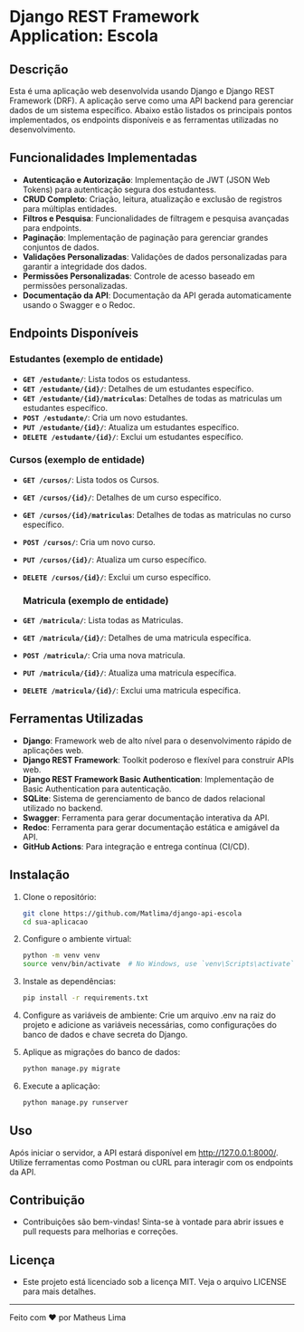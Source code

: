 # Django REST Framework Application: Escola

## Descrição

Esta é uma aplicação web desenvolvida usando Django e Django REST Framework (DRF). A aplicação serve como uma API backend para gerenciar dados de um sistema específico. 
Abaixo estão listados os principais pontos implementados, os endpoints disponíveis e as ferramentas utilizadas no desenvolvimento.

## Funcionalidades Implementadas

- **Autenticação e Autorização**: Implementação de JWT (JSON Web Tokens) para autenticação segura dos estudantess.
- **CRUD Completo**: Criação, leitura, atualização e exclusão de registros para múltiplas entidades.
- **Filtros e Pesquisa**: Funcionalidades de filtragem e pesquisa avançadas para endpoints.
- **Paginação**: Implementação de paginação para gerenciar grandes conjuntos de dados.
- **Validações Personalizadas**: Validações de dados personalizadas para garantir a integridade dos dados.
- **Permissões Personalizadas**: Controle de acesso baseado em permissões personalizadas.
- **Documentação da API**: Documentação da API gerada automaticamente usando o Swagger e o Redoc.

## Endpoints Disponíveis

### Estudantes (exemplo de entidade)

- **`GET /estudante/`**: Lista todos os estudantess.
- **`GET /estudante/{id}/`**: Detalhes de um estudantes específico.
- **`GET /estudante/{id}/matriculas`**: Detalhes de todas as matriculas um estudantes específico.
- **`POST /estudante/`**: Cria um novo estudantes.
- **`PUT /estudante/{id}/`**: Atualiza um estudantes específico.
- **`DELETE /estudante/{id}/`**: Exclui um estudantes específico.

### Cursos (exemplo de entidade)

- **`GET /cursos/`**: Lista todos os Cursos.
- **`GET /cursos/{id}/`**: Detalhes de um curso específico.
- **`GET /cursos/{id}/matriculas`**: Detalhes de todas as matriculas no curso específico.
- **`POST /cursos/`**: Cria um novo curso.
- **`PUT /cursos/{id}/`**: Atualiza um curso específico.
- **`DELETE /cursos/{id}/`**: Exclui um curso específico.

  ### Matricula (exemplo de entidade)

- **`GET /matricula/`**: Lista todas as Matriculas.
- **`GET /matricula/{id}/`**: Detalhes de uma matricula específica.
- **`POST /matricula/`**: Cria uma nova matricula.
- **`PUT /matricula/{id}/`**: Atualiza uma matricula específica.
- **`DELETE /matricula/{id}/`**: Exclui uma matricula específica.

## Ferramentas Utilizadas

- **Django**: Framework web de alto nível para o desenvolvimento rápido de aplicações web.
- **Django REST Framework**: Toolkit poderoso e flexível para construir APIs web.
- **Django REST Framework Basic Authentication**: Implementação de Basic Authentication para autenticação.
- **SQLite**: Sistema de gerenciamento de banco de dados relacional utilizado no backend.
- **Swagger**: Ferramenta para gerar documentação interativa da API.
- **Redoc**: Ferramenta para gerar documentação estática e amigável da API.
- **GitHub Actions**: Para integração e entrega contínua (CI/CD).

## Instalação

1. Clone o repositório:
   ```bash
   git clone https://github.com/Matlima/django-api-escola
   cd sua-aplicacao
   ```
   
2. Configure o ambiente virtual:
   ```bash
   python -m venv venv
   source venv/bin/activate  # No Windows, use `venv\Scripts\activate`
   ```

3. Instale as dependências:
   ```bash
   pip install -r requirements.txt
   ```

4. Configure as variáveis de ambiente:
Crie um arquivo .env na raiz do projeto e adicione as variáveis necessárias, como configurações do banco de dados e chave secreta do Django.

5. Aplique as migrações do banco de dados:
   ```bash
   python manage.py migrate
   ```

6. Execute a aplicação:
   ```bash
   python manage.py runserver
   ```

## Uso
Após iniciar o servidor, a API estará disponível em http://127.0.0.1:8000/. Utilize ferramentas como Postman ou cURL para interagir com os endpoints da API.

## Contribuição
- Contribuições são bem-vindas! Sinta-se à vontade para abrir issues e pull requests para melhorias e correções.

## Licença
- Este projeto está licenciado sob a licença MIT. Veja o arquivo LICENSE para mais detalhes.

***

Feito com ❤️ por Matheus Lima

